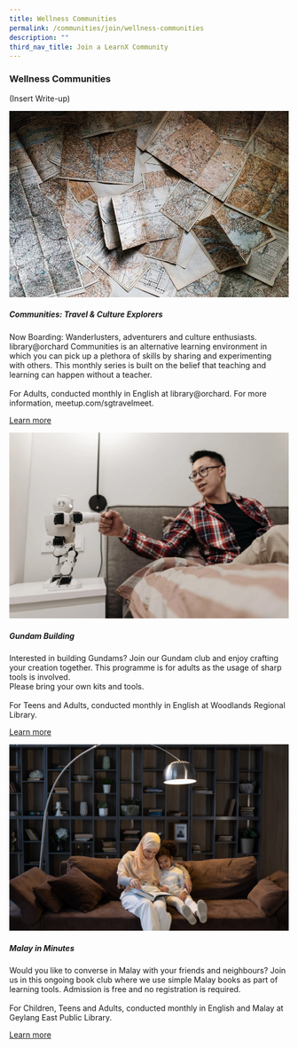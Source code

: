 ```yaml
---
title: Wellness Communities
permalink: /communities/join/wellness-communities
description: ""
third_nav_title: Join a LearnX Community
---
```

### **Wellness Communities**
(Insert Write-up)

<div class="row is-multiline">
  <div class="col is-half-tablet padding--bottom--lg">
    <img src="/images/learning-communities/wellness/LC-Wellness-CommunitiesTravel-01.jpg" alt="Communities: Travel & Culture Explorers">
    <div class="margin--top--lg">
      <h5 class="margin--top--sm margin--bottom--sm"><b>Communities: Travel & Culture Explorers</b></h5>
      <p class="margin--top--sm margin--bottom--sm">Now Boarding: Wanderlusters, adventurers and culture enthusiasts.
library@orchard Communities is an alternative learning environment in which you can pick up a plethora of skills by sharing and experimenting with others. This monthly series is built on the belief that teaching and learning can happen without a teacher. <br><br>
For Adults, conducted monthly in English at library@orchard. For more information, meetup.com/sgtravelmeet.</p>
      <p class="margin--top--sm margin--bottom--sm"><a href="https://go.gov.sg/lcsessions" target="_blank">Learn more</a></p>
    </div>
  </div>
  <div class="col is-half-tablet padding--bottom--lg">
    <img src="/images/learning-communities/wellness/LC-Wellness-GundamBuilding-01.jpg" alt=" Gundam Building">
    <div class="margin--top--lg">
      <h5 class="margin--top--sm margin--bottom--sm"><b> Gundam Building </b></h5>
      <p class="margin--top--sm margin--bottom--sm"> Interested in building Gundams?
Join our Gundam club and enjoy crafting your creation together. This programme is for adults as the usage of sharp tools is involved. <br>
Please bring your own kits and tools. <br><br>
For Teens and Adults, conducted monthly in English at Woodlands Regional Library.</p>
      <p class="margin--top--sm margin--bottom--sm"><a href="https://go.gov.sg/lcsessions" target="_blank">Learn more</a></p>
    </div>
  </div>
<div class="col is-half-tablet padding--bottom--lg">
    <img src="/images/learning-communities/reading/LC-Reading-StockImage-08.jpg" alt="Malay in Minutes">
    <div class="margin--top--lg">
      <h5 class="margin--top--sm margin--bottom--sm"><b> Malay in Minutes </b></h5>
      <p class="margin--top--sm margin--bottom--sm"> Would you like to converse in Malay with your friends and neighbours? Join us in this ongoing book club where we use simple Malay books as part of learning tools. Admission is free and no registration is required. <br><br>
For Children, Teens and Adults, conducted monthly in English and Malay at Geylang East Public Library.</p>
      <p class="margin--top--sm margin--bottom--sm"><a href="https://go.gov.sg/lcsessions" target="_blank">Learn more</a></p>
    </div>
  </div>
